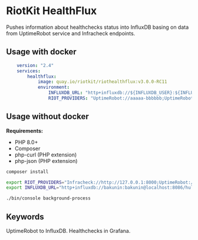RiotKit HealthFlux
==================

Pushes information about healthchecks status into InfluxDB basing on data from UptimeRobot service and Infracheck endpoints.

Usage with docker
-----------------

```yaml
    version: "2.4"
    services:
        healthflux:
            image: quay.io/riotkit/riothealthflux:v3.0.0-RC11
            environment:
                INFLUXDB_URL: "http+influxdb://${INFLUXDB_USER}:${INFLUXDB_USER_PASSWORD}@influxdb:8086/${STATS_DB_NAME}"
                RIOT_PROVIDERS: "UptimeRobot://aaaaa-bbbbbb;UptimeRobot://xxxx-yyyyyy;Infracheck://cccccc-ddddddd"
```

Usage without docker
--------------------

**Requirements:**
- PHP 8.0+
- Composer
- php-curl (PHP extension)
- php-json (PHP extension)

```bash
composer install

export RIOT_PROVIDERS="Infracheck://http://127.0.0.1:8000;UptimeRobot://..." 
export INFLUXDB_URL="http+influxdb://bakunin:bakunin@localhost:8086/hulajpole"

./bin/console background-process
```

Keywords
--------

UptimeRobot to InfluxDB. Healthchecks in Grafana.
